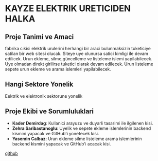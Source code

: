 # KAYZE ELEKTRIK URETICIDEN HALKA

## Proje Tanimi ve Amaci
fabrika cikisi elektrik urulerini herhangi bir araci bulunmaksizin tuketiciye satilan bir web sitesi olucak. Siteye uye olunursa satici kimligi ile devam edilicek. Urun ekleme, silme,güncelleme ve listeleme islemi yapilabilecek. Uye olmadan direkt girilirse tuketici olarak devam edilecek. Urun listeleme sepete urun ekleme ve arama islemleri yapilabilecek. 

## Hangi Sektore Yonelik
Eektrik ve elektronik sektorune yonelik

## Proje Ekibi ve Sorumluluklari
- **Kader Demirdag**: Kullanici arayuzu ve duyarli tasarimi ile ilgilenen kisi.
- **Zehra Saribastanoglu**: Uyelik ve sepete ekleme islemlerinin backend kismini yapacak ve GitHub'i yonetecek kisi.
- **Yasemin Calbaz**: Urun ekleme silme listeleme arama islemlerinin backend kismini yapacak ve GitHub'i acacak kisi.

[github](https://github.com/yCalbaz/final-proje.git)

